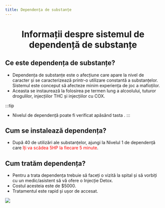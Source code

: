 ```yaml
---
title: Dependența de substanțe
---
```


# <span class="title-font"><center>Informații despre sistemul de dependență de substanțe</center></span>

## <span class="header-font">Ce este dependența de substanțe?</span>

- Dependența de substanțe este o afecțiune care apare la nivel de caracter și se caracterizează printr-o utilizare constantă a substanțelor. Sistemul este conceput să afecteze minim experiența de joc a mafioților.
- Aceasta se instaurează la folosirea pe termen lung a alcoolului, tuturor drogulilor, injecțiilor THC și injecțiilor cu COX.

:::tip
- Nivelul de dependență poate fi verificat apăsând tasta <KeyIcon keyType="m"/>.
:::

## <span class="header-font">Cum se instalează dependența?</span>

- După 40 de utilizări ale substanțelor, ajungi la Nivelul 1 de dependență care <span style="color: red;">îți va scădea 5HP la fiecare 5 minute</span>.

## <span class="header-font">Cum tratăm dependența?</span>

- Pentru a trata dependența trebuie să faceți o vizită la spital și să vorbiți cu un medic/asistent să vă ofere o Injecție Detox.
- Costul acesteia este de $5000.
- Tratamentul este rapid și ușor de accesat.

![](https://media.discordapp.net/attachments/1020115777917042718/1408807222036791354/update.png?ex=68ac66f8&is=68ab1578&hm=a87eca511bcd657954451655bf54aff17e92783efbbe3724f9616c59f494145c&=&format=webp&quality=lossless)